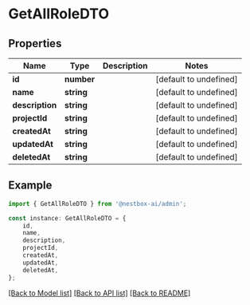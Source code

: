 # GetAllRoleDTO


## Properties

Name | Type | Description | Notes
------------ | ------------- | ------------- | -------------
**id** | **number** |  | [default to undefined]
**name** | **string** |  | [default to undefined]
**description** | **string** |  | [default to undefined]
**projectId** | **string** |  | [default to undefined]
**createdAt** | **string** |  | [default to undefined]
**updatedAt** | **string** |  | [default to undefined]
**deletedAt** | **string** |  | [default to undefined]

## Example

```typescript
import { GetAllRoleDTO } from '@nestbox-ai/admin';

const instance: GetAllRoleDTO = {
    id,
    name,
    description,
    projectId,
    createdAt,
    updatedAt,
    deletedAt,
};
```

[[Back to Model list]](../README.md#documentation-for-models) [[Back to API list]](../README.md#documentation-for-api-endpoints) [[Back to README]](../README.md)
